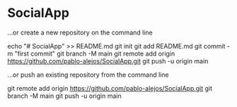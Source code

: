 # SocialApp

…or create a new repository on the command line

echo "# SocialApp" >> README.md
git init
git add README.md
git commit -m "first commit"
git branch -M main
git remote add origin https://github.com/pablo-alejos/SocialApp.git
git push -u origin main
                

…or push an existing repository from the command line

git remote add origin https://github.com/pablo-alejos/SocialApp.git
git branch -M main
git push -u origin main
